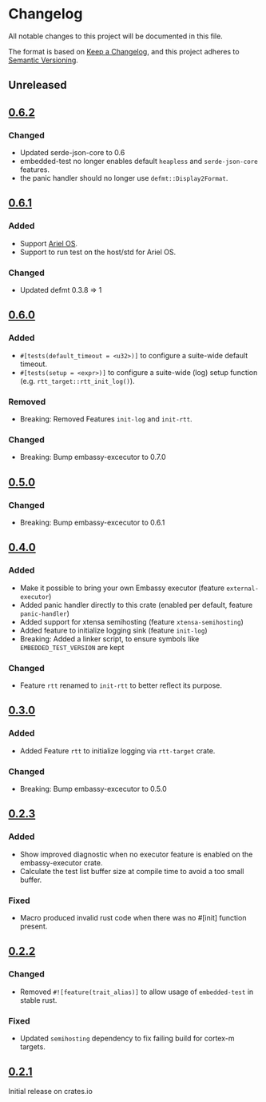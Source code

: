 # Changelog

All notable changes to this project will be documented in this file.

The format is based on [Keep a Changelog](https://keepachangelog.com/en/1.0.0/),
and this project adheres to [Semantic Versioning](https://semver.org/spec/v2.0.0.html).

## Unreleased

## [0.6.2]

### Changed

- Updated serde-json-core to 0.6
- embedded-test no longer enables default `heapless` and `serde-json-core` features.
- the panic handler should no longer use `defmt::Display2Format`.

## [0.6.1]

### Added

- Support [Ariel OS](https://ariel-os.org).
- Support to run test on the host/std for Ariel OS.

### Changed
- Updated defmt 0.3.8 => 1


## [0.6.0]

### Added

- `#[tests(default_timeout = <u32>)]` to configure a suite-wide default timeout.
- `#[tests(setup = <expr>)]` to configure a suite-wide (log) setup function (e.g. `rtt_target::rtt_init_log()`).

### Removed

- Breaking: Removed Features `init-log` and `init-rtt`.

### Changed

- Breaking: Bump embassy-excecutor to 0.7.0

## [0.5.0]

### Changed

- Breaking: Bump embassy-excecutor to 0.6.1

## [0.4.0]

### Added

- Make it possible to bring your own Embassy executor (feature `external-executor`)
- Added panic handler directly to this crate (enabled per default, feature `panic-handler`)
- Added support for xtensa semihosting (feature `xtensa-semihosting`)
- Added feature to initialize logging sink (feature `init-log`)
- Breaking: Added a linker script, to ensure symbols like `EMBEDDED_TEST_VERSION` are kept

### Changed

- Feature `rtt` renamed to `init-rtt` to better reflect its purpose.

## [0.3.0]

### Added

- Added Feature `rtt` to initialize logging via `rtt-target` crate.

### Changed

- Breaking: Bump embassy-excecutor to 0.5.0

## [0.2.3]

### Added

- Show improved diagnostic when no executor feature is enabled on the embassy-executor crate.
- Calculate the test list buffer size at compile time to avoid a too small buffer.

### Fixed

- Macro produced invalid rust code when there was no #[init] function present.

## [0.2.2]

### Changed

- Removed `#![feature(trait_alias)]` to allow usage of `embedded-test` in stable rust.

### Fixed

- Updated `semihosting` dependency to fix failing build for cortex-m targets.

## [0.2.1]

Initial release on crates.io

[unreleased]: https://github.com/probe-rs/embedded-test/compare/v0.6.2...master

[0.6.2]: https://github.com/probe-rs/embedded-test/compare/v0.6.1...v0.6.2

[0.6.1]: https://github.com/probe-rs/embedded-test/compare/v0.6.0...v0.6.1

[0.6.0]: https://github.com/probe-rs/embedded-test/compare/v0.5.0...v0.6.0

[0.5.0]: https://github.com/probe-rs/embedded-test/compare/v0.4.0...v0.5.0

[0.4.0]: https://github.com/probe-rs/embedded-test/compare/v0.3.0...v0.4.0

[0.3.0]: https://github.com/probe-rs/embedded-test/compare/v0.2.3...v0.3.0

[0.2.3]: https://github.com/probe-rs/embedded-test/compare/v0.2.2...v0.2.3

[0.2.2]: https://github.com/probe-rs/embedded-test/compare/v0.2.1...v0.2.2

[0.2.1]: https://github.com/probe-rs/embedded-test/releases/tag/v0.2.1

